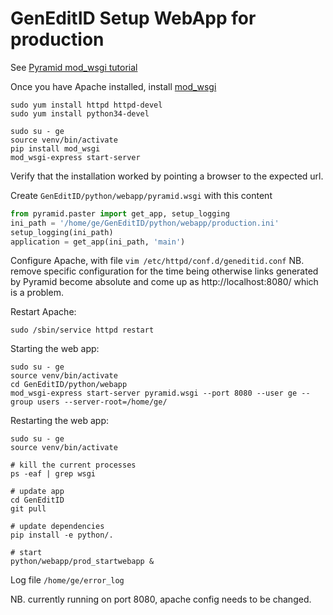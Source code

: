 # GenEditID Setup WebApp for production


See [Pyramid mod_wsgi tutorial](https://docs.pylonsproject.org/projects/pyramid/en/latest/tutorials/modwsgi/index.html)

Once you have Apache installed, install [mod_wsgi](https://github.com/GrahamDumpleton/mod_wsgi)

```
sudo yum install httpd httpd-devel
sudo yum install python34-devel

sudo su - ge
source venv/bin/activate
pip install mod_wsgi
mod_wsgi-express start-server
```

Verify that the installation worked by pointing a browser to the expected url.

Create `GenEditID/python/webapp/pyramid.wsgi` with this content
```python
from pyramid.paster import get_app, setup_logging
ini_path = '/home/ge/GenEditID/python/webapp/production.ini'
setup_logging(ini_path)
application = get_app(ini_path, 'main')
```

Configure Apache, with file `vim /etc/httpd/conf.d/geneditid.conf`
NB. remove specific configuration for the time being otherwise links generated
by Pyramid become absolute and come up as http://localhost:8080/ which is a problem.

Restart Apache:
```
sudo /sbin/service httpd restart
```

Starting the web app:
```
sudo su - ge
source venv/bin/activate
cd GenEditID/python/webapp
mod_wsgi-express start-server pyramid.wsgi --port 8080 --user ge --group users --server-root=/home/ge/
```

Restarting the web app:
```
sudo su - ge
source venv/bin/activate

# kill the current processes
ps -eaf | grep wsgi

# update app
cd GenEditID
git pull

# update dependencies
pip install -e python/.

# start
python/webapp/prod_startwebapp &
```

Log file `/home/ge/error_log`

NB. currently running on port 8080, apache config needs to be changed.
